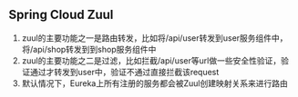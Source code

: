 ## Spring Cloud Zuul

1. zuul的主要功能之一是路由转发，比如将/api/user转发到user服务组件中，将/api/shop转发到到shop服务组件中
2. zuul的主要功能之二是过滤，比如拦截/api/user等url做一些安全性验证，验证通过才转发到user中，验证不通过直接拦截该request
3. 默认情况下，Eureka上所有注册的服务都会被Zuul创建映射关系来进行路由